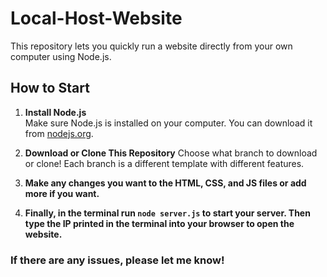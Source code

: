 # Local-Host-Website

This repository lets you quickly run a website directly from your own computer using Node.js.

## How to Start

1. **Install Node.js**  
   Make sure Node.js is installed on your computer. You can download it from [nodejs.org](https://nodejs.org).

2. **Download or Clone This Repository**
   Choose what branch to download or clone! Each branch is a different template with different features.

4. **Make any changes you want to the HTML, CSS, and JS files or add more if you want.**

5. **Finally, in the terminal run `node server.js` to start your server. Then type the IP printed in the terminal into your browser to open the website.**

### If there are any issues, please let me know!
